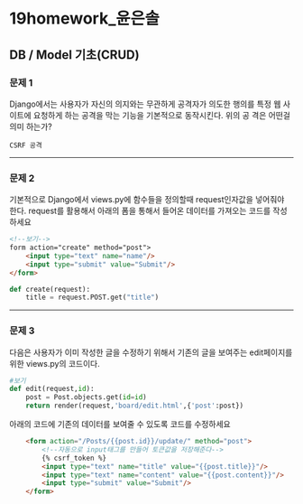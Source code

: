 # 19homework_윤은솔

## DB / Model 기초(CRUD)

### 문제 1

Django에서는 사용자가 자신의 의지와는 무관하게 공격자가 의도한 행의를 특정
웹 사이트에 요청하게 하는 공격을 막는 기능을 기본적으로 동작시킨다. 위의 공
격은 어떤걸 의미 하는가?

```
CSRF 공격
```

---

### 문제 2

기본적으로 Django에서 views.py에 함수들을 정의할때 request인자값을 넣어줘야
한다. request를 활용해서 아래의 폼을 통해서 들어온 데이터를 가져오는 코드를
작성하세요

```html
<!--보기-->
form action="create" method="post">
    <input type="text" name="name"/>
    <input type="submit" value="Submit"/>
</form>
```

```python
def create(request):
    title = request.POST.get("title")
```

---

### 문제 3

다음은 사용자가 이미 작성한 글을 수정하기 위해서 기존의 글을 보여주는
edit페이지를 위한 views.py의 코드이다.

```python
#보기
def edit(request,id):
	post = Post.objects.get(id=id)
	return render(request,'board/edit.html',{'post':post})
```



아래의 코드에 기존의 데이터를 보여줄 수 있도록 코드를 수정하세요

```html
    <form action="/Posts/{{post.id}}/update/" method="post">
        <!--자동으로 input태그를 만들어 토큰값을 저장해준다-->
        {% csrf_token %}
        <input type="text" name="title" value="{{post.title}}"/>
        <input type="text" name="content" value="{{post.content}}"/>
        <input type="submit" value="Submit"/>
    </form>
```

